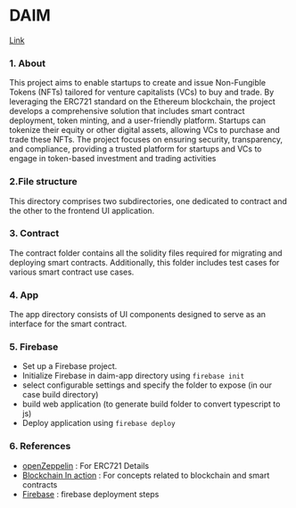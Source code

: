# DAIM
[Link](daim-2297c.web.app/startups)
### 1. About
This project aims to enable startups to create and issue Non-Fungible Tokens (NFTs) tailored for venture capitalists (VCs) to buy and trade. By leveraging the ERC721 standard on the Ethereum blockchain, the project develops a comprehensive solution that includes smart contract deployment, token minting, and a user-friendly platform. Startups can tokenize their equity or other digital assets, allowing VCs to purchase and trade these NFTs. The project focuses on ensuring security, transparency, and compliance, providing a trusted platform for startups and VCs to engage in token-based investment and trading activities

 
### 2.File structure
This directory comprises two subdirectories, one dedicated to contract and the other to the frontend UI application.

### 3. Contract
The contract folder contains all the solidity files required for migrating and deploying smart contracts. Additionally, this folder includes test cases for various smart contract use cases.
### 4. App
The app directory consists of UI components designed to serve as an interface for the smart contract.
### 5. Firebase
- Set up a Firebase project.
- Initialize Firebase in daim-app directory using ```firebase init```
- select configurable settings and specify the folder to expose (in our case build directory)
- build web application (to generate build folder to convert typescript to js)
- Deploy application using ```firebase deploy```

### 6. References
- [openZeppelin](https://docs.openzeppelin.com/contracts/3.x/erc721) : For ERC721 Details
- [Blockchain In action](https://www.manning.com/books/blockchain-in-action) : For concepts related to blockchain and smart contracts
- [Firebase](https://firebase.google.com/docs/cli) : firebase deployment steps
